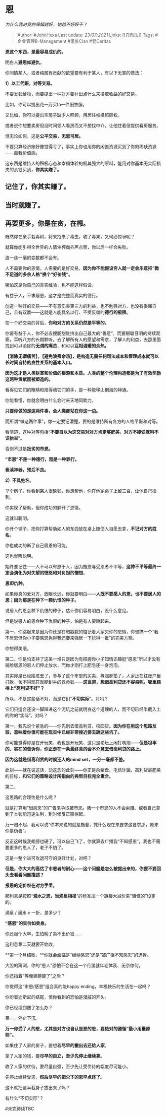 # 恩
*为什么我对我的保姆越好，她越不好好干？*

> Author: #JohnHexa
Last update: *23/07/2021* 
Links: [[自然法]]
Tags: #企业管理B-Management #家族Clan #爱Caritas 



**恩这个东西，是最容易成仇的。**

明白人**避恩如避仇**。

你同情某人，或者纯属有贡献的欲望要有利于某人，有以下无害的做法：

**1）以工代赈，对等交易。**

不要发钱给物，而要提出一种对方要付出点什么来换取收益的好交易。

比如，你可以提出花一万买ta一件旧衣服。

又比如，你可以提出空房子缺少人照顾，用居住权换照顾权。

或者说你想要卖房但没时间领人看房而又不想找中介，让他住着但提供看房服务。

但无论如何，这是**公平交易，无恩可居。**

不要只算经济账好像觉得亏了，事实上你也用你的闲置资源买到了你的稀缺资源——自我价值感。

这东西是维持人的积极心态和幸福体验的极其强大的原料，能用对你基本无实际损失的余钱买到，**你其实赚了。**

## 记住了，你其实赚了。

## 当时就赚了。

## 再要更多，你是在贪，在榨。

既然你在亲手栽毒树，将来招来了毒虫，收了毒果，又何必惊讶呢？

就算你能引得全世界的人情生榨商齐声点赞，你以后一样会失败。

连一丝一毫的变数都不会有。

  

人不需要你的恩情，人需要的是好交易，**因为你不能假设穷人就一定会乐意把“微不足道的多余人格”换个“好价钱”。**

哪怕这是你自己的真实经验，也不能这样假设。

  

  

有益于人，不求居恩，这才是完整而真实的德行。

创造一种好的交易——不有意伤害第三方的利益，也不勉强对方、也没有委屈自己，且有双赢——这就是人能具名以行、不受反噬的**德行的极限**。

在一个好交易的背后，**你和对方的关系仍然是平等的。**

你要有益于人，你不必去搜肠刮肚挤出自己最大的“善意”，而要眼聪目明的持续观察，耳听八方的长期聆听，去了解所有人的愿望和需求，了解人的利益，去那里面找到可以消除的**无谓的痛苦**，和可以**互相温暖的余热。**

**【消除无谓痛苦】，【避免浪费余热】，是构造无需任何司法成本和管理成本就可以长时间自持的良性关系的基本入口。**

**因为这才是人类财富和价值的根源和本质。人类的整个伦理构造都是为了有效奖励这两种贡献而被塑造的。**

看得见它们的眼睛和推得动它们的手，是一种能移山倒海的神通。

你能看懂，你就会明白什么会时来天地同助力。

**只要你做的是这两件事，全人类都站在你这一边。**

而所谓“做这两件事”，你一定要记清楚，要的是维持所有各方的人格平衡和对等。

看清楚，这种对等包括“**不要自以为这交易对对方肯定够肥美，对方不接受就叫不识抬举**”。

否则不过是**拙劣的市恩。**

**“市恩”不是一种德行，而是一种罪行。**

**亵渎神器，预后不良。**

  

**2）不具姓名。**

举个例子，你看到某人很缺钱，你想帮他，你在他家桌子上留三百，让他自己捡到。

你实现了帮助，但你成功的躲开了恩情。

这就叫聪明。

  

你开个铺子，把你打算帮助如人的东西放在桌上随便人自愿去拿，**不记对方的姓名**。

你也成功的断了自己居恩的可能。

这也就叫聪明。

  

始终要记住——人不可以有恩于人，因为施恩与受恩者不平等，**这种不平等最终一定会演化为对失望的愤怒和对负担的憎恨**。

**恩即仇种。**

如果你真的爱对方，放眼长远，你就要明白——**人既不要感人的恩，也不要居人的恩；因为那是在种下一颗仇恨的种子。**

说居人的恩会种下仇恨的种子，估计你们容易明白，没什么意见。

但是说感人的恩会种下仇恨的种子，怕是有人要跳起来。

第一，你跳起来是因为你还是在暗戳戳的惦记着人家欠你的恩情，你想搞一个“我不居恩但你小子要感恩免得我还要来强居一下尬得一批”的完美方案。

你想得美哦。

第二，你是怕支持了这条一堆只是因为有把握你小子知情识趣挺“感恩”所以才没有骑脸居恩的恩人们停止放水，而你才刚打上肥皂还一身泡泡。

其实你是已经陷进去了，参与了这个市恩的买卖，裸照都拍了，人家正在往账户里打款，舍不得现在就能到手的救命钱——**这世道，想借高利贷还不容易呢，哪里顾得上“高利贷不好”？**

  

所以，不是这些话不对，而是它们“**不切实际**”。对吗？

它们只适合还没一脚踩进这个泥坑之前就明白这个道理的人，而不切已经半截入土的你的“实际”，对吗？

  

第一，我先说个紧急的——你先别去借高利贷、校园贷。**因为你在用这个思路反驳，意味着你很可能在现实中已经非常接近要去跳这些坑了。**

你可能觉得你是在开玩笑、我也是开玩笑、这只是论坛上闲打嘴炮——**但是坦率的、实在的告诉你，你正走在一条最终真的会不介意去借高利贷的路上。**

**因为这就是借高利贷的时候还人的mind set，一分一毫都不差。**

此刻——就在说这话，动这念的此刻——你正是杀猪盘、电信诈骗、高利贷最肥美的目标，**和它们的策略设计所指向的典型目标完全重合**。

  

第二，

这思路的合理性是什么呢？

就是打算用“很感恩”的广告来争取被市恩。赌一个市恩的人不会索赔、或者自己拿到了本钱能迅速生利，到时候反正赔得起。

万一赔不起，我可以说“你本来说的就是施舍，凭什么现在来要求这要求那，原来你是伪善”。

反正这时候我翅膀也硬了，可以自己飞了，你就算去广播我“不知感恩”，我也不需要更多的恩人了，老子不怕了。

这是一整个进可攻退可守的良好计划，对吧？

**但是，你大大的高估了市恩者的耐心——这个问题是怎么被提出来的，你要不要回头去看看问题描述？**

**报恩的定价权在对方手里。**

那利息是按照“**滴水之恩，当涌泉相报**”的标准加一个跳楼大减价来“慷慨的”设定的。

涌泉 / 滴水 x 一折，是多少？

**“感恩”的实价如卖身。**

你还起个大早，生怕晚了卖不出价钱……

这利息第二天就要开始收。

**第一个月结账，**你就会面临是“继续感恩”还是“被广播不知感恩”的选择。

大胆的猜测，你的“恩人”恐怕不会在这一个月里就年老体衰、无奈你何。

你还指着“等俺翅膀硬了”之后？

你觉得这“市恩/感恩”组合真的能happy ending，幸福快乐的生活在一起吗？

你盼着迪斯尼的结尾，但你看到的恐怕是漫威的开头。

  

你已经埋到腰了怎么办？

第一，停止下沉。

**万一你受了人的恩，尤其是对方也自认是恩的恩，要绝对的遵循“最小用量原则”。**

如果住了人家的房子，要想着**尽早的搬出去还给人家**。

拿了人家的钱，要**尽早的自立，至少先停止继续拿**。

收了人家的优待，要尽量自强，至少先让受优待的幅度尽可能小。

先停止继续受恩，**然后尽早的把欠下的恩早点还了**。

这不就把这半截身子拔出来了吗？

有什么“不切实际”？

  

#未完待续TBC 




